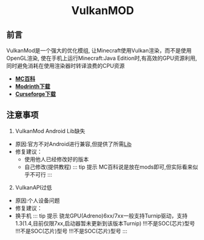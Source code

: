 <div align="center">

# VulkanMOD

</div>

## 前言

VulkanMod是一个强大的优化模组,
让Minecraft使用Vulkan渲染，而不是使用OpenGL渲染,
使在手机上运行Minecraft:Java Edition时,有高效的GPU资源利用,同时避免消耗在使用渲染器时转译浪费的CPU资源
 - **[MC百科](https://www.mcmod.cn/class/6626.html)**
 - **[Modrinth下载](https://modrinth.com/mod/vulkanmod)**
 - **[Curseforge下载](https://www.curseforge.com/minecraft/mc-mods/vulkanmod)**

## 注意事项

 1. VulkanMod Android Lib缺失

   - 原因:官方不对Android进行兼容,但提供了所需[Lib](https://www.curseforge.com/minecraft/mc-mods/sodium)
   - 修复建议：
     - 使用他人已经修改好的版本
     - 自己修改(提供教程)
::: tip 提示
MC百科说是放在mods即可,但实际看来似乎不可行
:::

 2. VulkanAPI过低
 - 原因:个人设备问题
 - 修复建议：
  - 换手机
::: tip 提示
骁龙GPU(Adreno)6xx/7xx一般支持Turnip驱动，支持1.3(1.4,目前仅限7xx,启动器暂未更新到该版本Turnip)
!!!不是SOC(芯片)型号
!!!不是SOC(芯片)型号
!!!不是SOC(芯片)型号
:::
 
